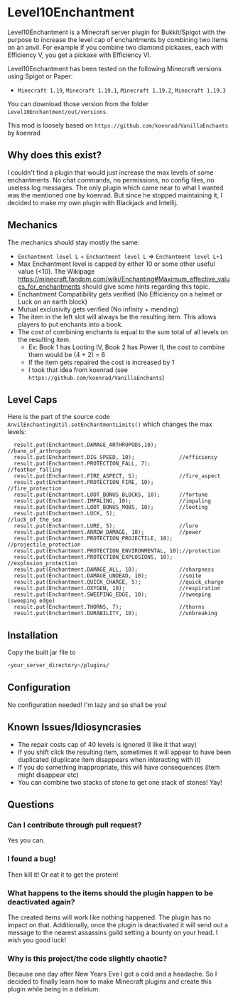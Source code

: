 # Level10Enchantment

Level10Enchantment is a Minecraft server plugin for Bukkit/Spigot with the purpose to increase the level cap of enchantments by combining two items on an anvil.
For example if you combine two diamond pickaxes, each with Efficiency V, you get a pickaxe with Efficiency VI.

Level10Enchantment has been tested on the following Minecraft versions using Spigot or Paper:
- `Minecraft 1.19`, `Minecraft 1.19.1`, `Minecraft 1.19.2`, `Minecraft 1.19.3`

You can download those version from the folder `Level10Enchantment/out/versions`.

This mod is loosely based on `https://github.com/koenrad/VanillaEnchants` by koenrad

## Why does this exist?

I couldn't find a plugin that would just increase the max levels of some enchantments.
No chat commands, no permissions, no config files, no useless log messages.
The only plugin which came near to what I wanted was the mentioned one by koenrad.
But since he stopped maintaining it, I decided to make my own plugin with Blackjack and Intellij.

## Mechanics

The mechanics should stay mostly the same:
- `Enchantment level L` + `Enchantment level L` => `Enchantment level L+1`
- Max Enchantment level is capped by either 10 or some other useful value (<10). 
The Wikipage https://minecraft.fandom.com/wiki/Enchanting#Maximum_effective_values_for_enchantments should give some hints regarding this topic. 
- Enchantment Compatibility gets verified (No Efficiency on a helmet or Luck on an earth block)
- Mutual exclusivity gets verified (No infinity + mending)
- The item in the left slot will always be the resulting item. This allows players to put enchants into a book.
- The cost of combining enchants is equal to the sum total of all levels on the resulting item.
    - Ex: Book 1 has Looting IV, Book 2 has Power II, the cost to combine them would be (4 + 2) = 6
    - If the item gets repaired the cost is increased by 1
    - I took that idea from koenrad (see `https://github.com/koenrad/VanillaEnchants`)

## Level Caps

Here is the part of the source code `AnvilEnchantingUtil.setEnchantmentLimits()` which changes the max levels:

      result.put(Enchantment.DAMAGE_ARTHROPODS,10);       //bane_of_arthropods
      result.put(Enchantment.DIG_SPEED, 10);              //efficiency
      result.put(Enchantment.PROTECTION_FALL, 7);         //feather_falling
      result.put(Enchantment.FIRE_ASPECT, 5);             //fire_aspect
      result.put(Enchantment.PROTECTION_FIRE, 10);        //fire_protection
      result.put(Enchantment.LOOT_BONUS_BLOCKS, 10);      //fortune
      result.put(Enchantment.IMPALING, 10);               //impaling
      result.put(Enchantment.LOOT_BONUS_MOBS, 10);        //looting
      result.put(Enchantment.LUCK, 5);                    //luck_of_the_sea
      result.put(Enchantment.LURE, 5);                    //lure
      result.put(Enchantment.ARROW_DAMAGE, 10);           //power
      result.put(Enchantment.PROTECTION_PROJECTILE, 10);  //projectile_protection
      result.put(Enchantment.PROTECTION_ENVIRONMENTAL, 10);//protection
      result.put(Enchantment.PROTECTION_EXPLOSIONS, 10);  //explosion_protection      
      result.put(Enchantment.DAMAGE_ALL, 10);             //sharpness
      result.put(Enchantment.DAMAGE_UNDEAD, 10);          //smite
      result.put(Enchantment.QUICK_CHARGE, 5);            //quick_charge
      result.put(Enchantment.OXYGEN, 10);                 //respiration
      result.put(Enchantment.SWEEPING_EDGE, 10);          //sweeping (sweeping edge)
      result.put(Enchantment.THORNS, 7);                  //thorns
      result.put(Enchantment.DURABILITY, 10);             //unbreaking


## Installation

Copy the built jar file to

```bash
<your_server_directory>/plugins/
```

## Configuration

No configuration needed! I'm lazy and so shall be you!

## Known Issues/Idiosyncrasies
- The repair costs cap of 40 levels is ignored (I like it that way)
- If you shift click the resulting item, sometimes it will appear to have been duplicated (duplicate item disappears when interacting with it)
- If you do something inappropriate, this will have consequences (item might disappear etc)
- You can combine two stacks of stone to get one stack of stones! Yay!

## Questions

### Can I contribute through pull request?

Yes you can.

### I found a bug!

Then kill it! Or eat it to get the protein!

### What happens to the items should the plugin happen to be deactivated again?

The created items will work like nothing happened. The plugin has no impact on that. Additionally, once the plugin is 
deactivated it will send out a message to the nearest assassins guild setting a bounty on your head.
I wish you good luck!

### Why is this project/the code slightly chaotic?

Because one day after New Years Eve I got a cold and a headache. 
So I decided to finally learn how to make Minecraft plugins and create this plugin while being in a delirium.